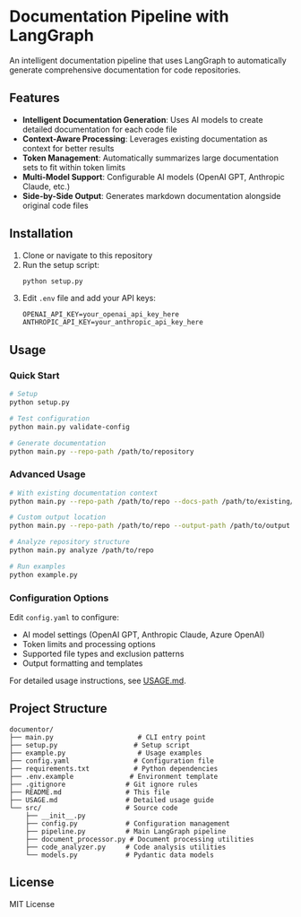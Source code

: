 # Documentation Pipeline with LangGraph

An intelligent documentation pipeline that uses LangGraph to automatically generate comprehensive documentation for code repositories.

## Features

- **Intelligent Documentation Generation**: Uses AI models to create detailed documentation for each code file
- **Context-Aware Processing**: Leverages existing documentation as context for better results
- **Token Management**: Automatically summarizes large documentation sets to fit within token limits
- **Multi-Model Support**: Configurable AI models (OpenAI GPT, Anthropic Claude, etc.)
- **Side-by-Side Output**: Generates markdown documentation alongside original code files

## Installation

1. Clone or navigate to this repository
2. Run the setup script:
   ```bash
   python setup.py
   ```
3. Edit `.env` file and add your API keys:
   ```env
   OPENAI_API_KEY=your_openai_api_key_here
   ANTHROPIC_API_KEY=your_anthropic_api_key_here
   ```

## Usage

### Quick Start
```bash
# Setup
python setup.py

# Test configuration  
python main.py validate-config

# Generate documentation
python main.py --repo-path /path/to/repository
```

### Advanced Usage
```bash
# With existing documentation context
python main.py --repo-path /path/to/repo --docs-path /path/to/existing/docs

# Custom output location
python main.py --repo-path /path/to/repo --output-path /path/to/output

# Analyze repository structure
python main.py analyze /path/to/repo

# Run examples
python example.py
```

### Configuration Options
Edit `config.yaml` to configure:
- AI model settings (OpenAI GPT, Anthropic Claude, Azure OpenAI)
- Token limits and processing options
- Supported file types and exclusion patterns  
- Output formatting and templates

For detailed usage instructions, see [USAGE.md](USAGE.md).

## Project Structure

```
documentor/
├── main.py                     # CLI entry point
├── setup.py                   # Setup script
├── example.py                  # Usage examples
├── config.yaml                # Configuration file
├── requirements.txt           # Python dependencies
├── .env.example              # Environment template
├── .gitignore               # Git ignore rules
├── README.md                # This file
├── USAGE.md                 # Detailed usage guide
└── src/                     # Source code
    ├── __init__.py
    ├── config.py            # Configuration management
    ├── pipeline.py          # Main LangGraph pipeline
    ├── document_processor.py # Document processing utilities
    ├── code_analyzer.py     # Code analysis utilities
    └── models.py            # Pydantic data models
```

## License

MIT License
